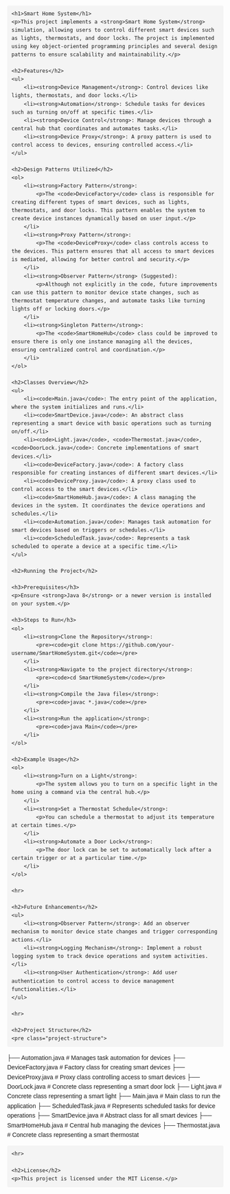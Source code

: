 <!DOCTYPE html>
<html lang="en">
<head>
    <meta charset="UTF-8">
    <meta name="viewport" content="width=device-width, initial-scale=1.0">
    <title>Smart Home System - README</title>
    <style>
        body {
            font-family: Arial, sans-serif;
            line-height: 1.6;
        }
        h1, h2, h3 {
            color: #333;
        }
        code {
            background-color: #f4f4f4;
            padding: 2px 4px;
            border-radius: 4px;
        }
        pre {
            background-color: #f4f4f4;
            padding: 10px;
            border-radius: 4px;
            overflow-x: auto;
        }
        .project-structure {
            white-space: pre-wrap;
        }
    </style>
</head>
<body>

    <h1>Smart Home System</h1>
    <p>This project implements a <strong>Smart Home System</strong> simulation, allowing users to control different smart devices such as lights, thermostats, and door locks. The project is implemented using key object-oriented programming principles and several design patterns to ensure scalability and maintainability.</p>

    <h2>Features</h2>
    <ul>
        <li><strong>Device Management</strong>: Control devices like lights, thermostats, and door locks.</li>
        <li><strong>Automation</strong>: Schedule tasks for devices such as turning on/off at specific times.</li>
        <li><strong>Device Control</strong>: Manage devices through a central hub that coordinates and automates tasks.</li>
        <li><strong>Device Proxy</strong>: A proxy pattern is used to control access to devices, ensuring controlled access.</li>
    </ul>

    <h2>Design Patterns Utilized</h2>
    <ol>
        <li><strong>Factory Pattern</strong>: 
            <p>The <code>DeviceFactory</code> class is responsible for creating different types of smart devices, such as lights, thermostats, and door locks. This pattern enables the system to create device instances dynamically based on user input.</p>
        </li>
        <li><strong>Proxy Pattern</strong>: 
            <p>The <code>DeviceProxy</code> class controls access to the devices. This pattern ensures that all access to smart devices is mediated, allowing for better control and security.</p>
        </li>
        <li><strong>Observer Pattern</strong> (Suggested):
            <p>Although not explicitly in the code, future improvements can use this pattern to monitor device state changes, such as thermostat temperature changes, and automate tasks like turning lights off or locking doors.</p>
        </li>
        <li><strong>Singleton Pattern</strong>: 
            <p>The <code>SmartHomeHub</code> class could be improved to ensure there is only one instance managing all the devices, ensuring centralized control and coordination.</p>
        </li>
    </ol>

    <h2>Classes Overview</h2>
    <ul>
        <li><code>Main.java</code>: The entry point of the application, where the system initializes and runs.</li>
        <li><code>SmartDevice.java</code>: An abstract class representing a smart device with basic operations such as turning on/off.</li>
        <li><code>Light.java</code>, <code>Thermostat.java</code>, <code>DoorLock.java</code>: Concrete implementations of smart devices.</li>
        <li><code>DeviceFactory.java</code>: A factory class responsible for creating instances of different smart devices.</li>
        <li><code>DeviceProxy.java</code>: A proxy class used to control access to the smart devices.</li>
        <li><code>SmartHomeHub.java</code>: A class managing the devices in the system. It coordinates the device operations and schedules.</li>
        <li><code>Automation.java</code>: Manages task automation for smart devices based on triggers or schedules.</li>
        <li><code>ScheduledTask.java</code>: Represents a task scheduled to operate a device at a specific time.</li>
    </ul>

    <h2>Running the Project</h2>

    <h3>Prerequisites</h3>
    <p>Ensure <strong>Java 8</strong> or a newer version is installed on your system.</p>

    <h3>Steps to Run</h3>
    <ol>
        <li><strong>Clone the Repository</strong>:
            <pre><code>git clone https://github.com/your-username/SmartHomeSystem.git</code></pre>
        </li>
        <li><strong>Navigate to the project directory</strong>:
            <pre><code>cd SmartHomeSystem</code></pre>
        </li>
        <li><strong>Compile the Java files</strong>:
            <pre><code>javac *.java</code></pre>
        </li>
        <li><strong>Run the application</strong>:
            <pre><code>java Main</code></pre>
        </li>
    </ol>

    <h2>Example Usage</h2>
    <ol>
        <li><strong>Turn on a Light</strong>: 
            <p>The system allows you to turn on a specific light in the home using a command via the central hub.</p>
        </li>
        <li><strong>Set a Thermostat Schedule</strong>: 
            <p>You can schedule a thermostat to adjust its temperature at certain times.</p>
        </li>
        <li><strong>Automate a Door Lock</strong>: 
            <p>The door lock can be set to automatically lock after a certain trigger or at a particular time.</p>
        </li>
    </ol>

    <hr>

    <h2>Future Enhancements</h2>
    <ul>
        <li><strong>Observer Pattern</strong>: Add an observer mechanism to monitor device state changes and trigger corresponding actions.</li>
        <li><strong>Logging Mechanism</strong>: Implement a robust logging system to track device operations and system activities.</li>
        <li><strong>User Authentication</strong>: Add user authentication to control access to device management functionalities.</li>
    </ul>

    <hr>

    <h2>Project Structure</h2>
    <pre class="project-structure">
├── Automation.java       # Manages task automation for devices
├── DeviceFactory.java    # Factory class for creating smart devices
├── DeviceProxy.java      # Proxy class controlling access to smart devices
├── DoorLock.java         # Concrete class representing a smart door lock
├── Light.java            # Concrete class representing a smart light
├── Main.java             # Main class to run the application
├── ScheduledTask.java    # Represents scheduled tasks for device operations
├── SmartDevice.java      # Abstract class for all smart devices
├── SmartHomeHub.java     # Central hub managing the devices
├── Thermostat.java       # Concrete class representing a smart thermostat
    </pre>

    <hr>

    <h2>License</h2>
    <p>This project is licensed under the MIT License.</p>

</body>
</html>
